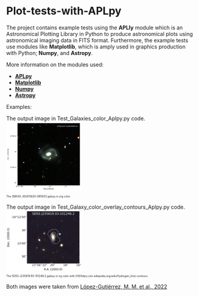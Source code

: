 # Plot-tests-with-APLpy
The project contains example tests using the __APLly__ module which is an Astronomical Plotting Library in Python to produce astronomical plots using astronomical imaging data in FITS format. Furthermore, the example tests use modules like __Matplotlib__, which is amply used in graphics production with Python; __Numpy__, and __Astropy__.

More information on the modules used:
+ [__APLpy__](https://aplpy.github.io/index.html)
+ [__Matplotlib__](https://matplotlib.org/)
+ [__Numpy__](https://numpy.org/)
+ [__Astropy__](https://www.astropy.org/)

Examples:

<p>The output image in Test_Galaxies_color_Aplpy.py code.<br>
<img src="Files/2MASX_J00413620-0859339_DesiLegacy-zrg_2.png" width="200"><br>
<span style="font-size:0.5em;">The 2MASX J00413620-085933 galaxy in zrg color.</span>

<p>The output image in Test_Galaxy_color_overlay_contours_Aplpy.py code.<br>
<img src="Files/SDSS_J235619-101246_irg_cont_mom0_v3.png" width="200"><br>
<span style="font-size:0.5em;">The SDSS J235619.93-101246.2 galaxy in irg color with [HI](https://en.wikipedia.org/wiki/Hydrogen_line) contours.</span>

Both images were taken from [López-Gutiérrez, M. M. et al., 2022](https://ui.adsabs.harvard.edu/abs/2022MNRAS.517.1218L/abstract)
